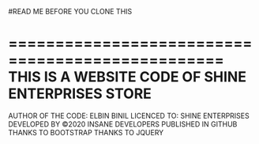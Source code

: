 #READ ME BEFORE YOU CLONE THIS 

=================================================
THIS IS A WEBSITE CODE OF SHINE ENTERPRISES STORE
=================================================

AUTHOR OF THE CODE: ELBIN BINIL
LICENCED TO: SHINE ENTERPRISES
DEVELOPED BY
            ©2020 INSANE DEVELOPERS
            PUBLISHED IN GITHUB
            THANKS TO BOOTSTRAP 
            THANKS TO JQUERY